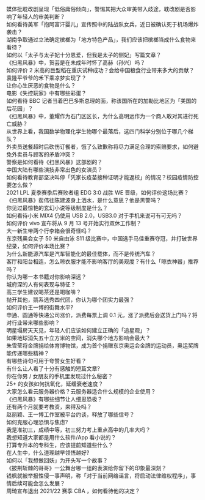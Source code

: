 媒体批耽改剧呈现「低俗庸俗倾向」，警惕其把大众审美带入歧途，耽改剧是否影响了年轻人的审美判断？  
如何看待美军「抱阿富汗婴儿」宣传照中的陆战队女兵，近日被确认死于机场爆炸袭击？  
湖南争取通过立法确定槟榔为「地方特色产品」，我们应该把槟榔当成什么食物来看待？  
如何以「太子与太子妃十分恩爱，但我是太子的侧妃」写篇文章？  
《扫黑风暴》中，贺芸是在未成年时怀了高赫（孙兴）吗？  
如何评价 2 米高的巨型稻在重庆试种成功？会给中国粮食行业带来多大的贡献？袁隆平爷爷的禾下乘凉梦实现了？  
让你心生厌恶的食物是什么？  
电影《失控玩家》中有哪些彩蛋？  
如何看待 BBC 记者当着巴巴多斯总理的面，称该国所在的加勒比地区为「美国的后花园」？  
《扫黑风暴》中，董耀作为石门区区长，为什么高明远作为一个商人敢对其进行死亡威胁？  
从世界上看，我国数学物理化学生物哪个最落后，这四门科学分别位于哪几个梯队？  
外卖员送餐超时后砍伤订餐者，饿了么致歉称将尽力满足合理的索赔要求，如何避免外卖员与顾客的矛盾冲突？  
警察是如何看待《扫黑风暴》这部剧的？  
中国大陆有哪些演技非常出色的女演员？  
如何看待教育部坚决叫停「凭家长疫苗接种证明才能返校」的情况？校园疫情防控要怎么做？  
2021 LPL 夏季赛季后赛败者组 EDG 3:0 战胜 WE 晋级，如何评价这场比赛？  
《扫黑风暴》裴伟往陈建波身上洒水，是什么意思？他是黑警吗？  
你见过最惊艳的玄幻小说等级制度是什么？  
如何看待小米 MIX4 仍使用 USB 2.0，USB3.0 对于手机来说可有可无吗？  
如何评价 vivo 宣布将从 9 月 13 号开始实行双休工作制？  
大一新生带两个行李箱会很奇怪吗？  
东京残奥会女子 50 米自由泳 S11 级比赛中，中国选手马佳重赛夺冠，并打破世界纪录，如何评价本场比赛？  
为什么新能源汽车是汽车智能化的最佳载体，而不是传统汽车？  
客厅和阳台相连，怎么晾衣服才能不影响客厅的美观度？有什么「晾衣神器」推荐吗？  
你认为哪一本书籍对你影响深远？  
城府深的人有何表现与特征？  
高三学生建议喝茶还是喝咖啡？  
抛开其他，鹅系选秀四代团，你认为哪个团实力最强？  
如何评价王一博的街舞水平?  
申通、圆通等快递公司涨价，派费每票上调 0.1 元，涨了派费后会送货上门吗？将对行业带来哪些影响？  
明星塌房天天见，年轻人们应该如何建立正确的「追星观」？  
如果地球消失五十立方米的空间，消失哪个地方影响会最大？  
朱雪莹将金牌捐给体育博物馆，成为首个捐赠东京奥运会金牌的运动员，奥运奖牌能传递哪些精神？  
有哪些诗句可用于夸赞女生好看？  
有什么让人看了十分有感触的短篇文章?  
你在你男 / 女朋友的手机里发现过什么秘密？  
25+ 的女孩如何抗氧化，延缓衰老速度？  
大家怎么看云服务器价格？云服务器适合什么规模的企业使用？  
《扫黑风暴》有哪些细节让人细思恐极？  
还有两个月就要考教资，来得及吗？  
赵丽颖、王一博工作室被平台约谈，释放了哪些信号？  
如何克服心理恐惧与焦虑?  
我是准初三，成绩中等，初三努力考上重点高中的几率大吗？  
我想知道大家都是用什么软件/App 看小说的？  
打算专升本的专科生，应该提前知道些什么？  
在人生中，什么道理越早领悟越好?  
如何以「我想做回妖」为开头写一个故事？  
《披荆斩棘的哥哥》一公舞台哪一组的表演给你留下的印象最深刻？  
钱枫就被举报性侵一事声明，称「对于当前网络谣言，将启动法律维权程序」，事情后续可能会怎么发展？  
周琦宣布退出 2021/22 赛季 CBA ，如何看待他的决定？  
